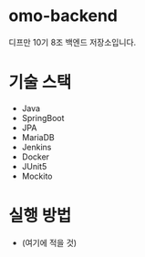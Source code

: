 # omo-backend
디프만 10기 8조 백엔드 저장소입니다.

# 기술 스택
- Java
- SpringBoot
- JPA
- MariaDB
- Jenkins
- Docker
- JUnit5
- Mockito

# 실행 방법
- (여기에 적을 것)
